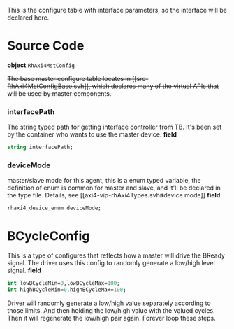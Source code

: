 This is the configure table with interface parameters, so the interface will be declared here.

# Source Code
**object** `RhAxi4MstConfig`

~~The base master configure table locates in [[src-RhAxi4MstConfigBase.svh]], which declares many of the virtual APIs that will be used by master components.~~

### interfacePath
The string typed path for getting interface controller from TB. It's been set by the container who wants to use the master device.
**field**
```systemverilog
string interfacePath;
```
### deviceMode
master/slave mode for this agent, this is a enum typed variable, the definition of enum is common for master and slave, and it'll be declared in the type file.
Details, see [[axi4-vip-rhAxi4Types.svh#device mode]]
**field**
```systemverilog
rhaxi4_device_enum deviceMode;
```
# BCycleConfig
This is a type of configures that reflects how a master will drive the BReady signal. The driver uses this config to randomly generate a low/high level signal.
**field**
```systemverilog
int lowBCycleMin=0,lowBCycleMax=100;
int highBCycleMin=0,highBCycleMax=100;
```
Driver will randomly generate a low/high value separately according to those limits. And then holding the low/high value with the valued cycles. Then it will regenerate the low/high pair again. Forever loop these steps.